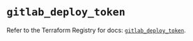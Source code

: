 # `gitlab_deploy_token`

Refer to the Terraform Registry for docs: [`gitlab_deploy_token`](https://registry.terraform.io/providers/gitlabhq/gitlab/17.8.0/docs/resources/deploy_token).
